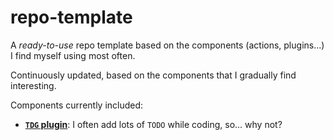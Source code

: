 # repo-template
A _ready-to-use_ repo template based on the components (actions, plugins...) I find myself using most often.

Continuously updated, based on the components that I gradually find interesting.

Components currently included:
- [**<code>TDG</code> plugin**](https://github.com/ribtoks/tdg-github-action): I often add lots of <code>TODO</code> while coding, so... why not?
